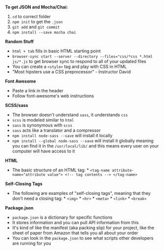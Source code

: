 **To get JSON and Mocha/Chai:**
  1. `cd` to correct folder
  2. `npm init` to get the `.json`
  3. `git add` and `git commit`
  4. `npm install --save mocha chai`


**Random Stuff**
* `html + tab` fills in basic HTML starting point
* `browser-sync start --server --directory --files="css/*css *.html js/*.js` to get browser sync to respond to all of your updated files
* You can create a `<style>` tag and play with CSS in HTML
* "Most hipsters use a CSS preprocessor" - Instructor David

**Font Awesome**
* Paste a link in the header
* Follow font-awesome's web instructions

**SCSS/sass**
* The browser doesn't understand `sass`, it understands `css`
* `scss` is modeled similar to `html`
* `sass` is synonymous with `scss`
* `sass` acts like a translator and a compressor
* `npm install node-sass --save` will install it locally
* `npm install --global node-sass --save` will install it globally meaning you can find it in the `/usr/local/lib/` and this means every user on your computer will have access to it

**HTML**
* The basic structure of an HTML tag:
      * `<tag-name attribute-name="attribute value"> <!-- tag contents --> </tag-name>`

**Self-Closing Tags**
* The following are examples of "self-closing tags", meaning that they don't need a closing tag:
      * `<img>`
      * `<hr>`
      * `<meta>`
      * `<link>`
      * `<break>`

**Package.json**
* `package.json` is a dictionary for specific functions
* It stores information and you can pull API information from this
* It's kind of like the manifest (aka packing slip) for your project, like the sheet of paper from Amazon that tells you all about your order
* You can look in the `package.json` to see what scripts other developers are running for you
